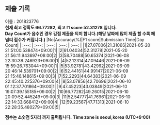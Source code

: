 


  
## 제출 기록  
이름 : 201823776  
**현재 최고 정확도 66.77282, 최고 f1 score 52.31278 입니다.**  
**Day Count가 음수인 경우 감점 제출을 의미 합니다.(해당 날짜에 많이 제출 할 수록 페널티 점수가 커집니다.)**
|No|Accuracy(%)|F1 score|Submission Time|Day Count|
| :---: | :---: | :---: | :---: | :---: |
|1|27.07006|21.31066|2021-05-20 21:51:00.538474+09:00|1|
|2|61.04034|52.31278|2021-05-20 21:56:11.943697+09:00|2|
|3|58.70488|50.65374|2021-06-08 22:30:38.246923+09:00|1|
|4|52.12314|47.09446|2021-06-09 15:59:26.763044+09:00|1|
|5|53.92781|43.42962|2021-06-09 20:46:14.539701+09:00|2|
|6|52.44161|44.99147|2021-06-09 21:15:46.148615+09:00|3|
|7|52.2293|44.64383|2021-06-09 22:45:40.225376+09:00|4|
|8|53.07856|42.70696|2021-06-10 01:12:37.701864+09:00|1|
|9|47.45223|43.03849|2021-06-10 19:07:39.155185+09:00|2|
|10|66.77282|49.26015|2021-06-10 20:09:52.445249+09:00|3|
|11|52.54777|41.76961|2021-06-10 22:14:33.668412+09:00|4|
|12|59.23567|47.71313|2021-06-10 22:28:35.480279+09:00|5|


**점수는 소숫점 5자리 까지 출력됩니다.**
**Time zone is seoul,korea (UTC+9:00)**
